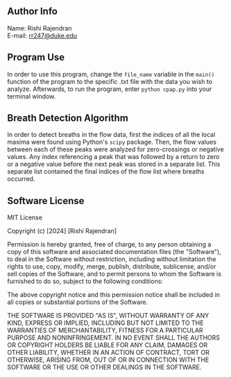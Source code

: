 ## Author Info
Name: Rishi Rajendran  
E-mail: rr247@duke.edu  

## Program Use
In order to use this program, change the ```file_name``` variable in the ```main()``` 
function of the program to the specific .txt file with the data you wish to analyze.
Afterwards, to run the program, enter ```python cpap.py``` into your terminal window.  

## Breath Detection Algorithm
In order to detect breaths in the flow data, first the indices of all the local 
maxima were found using Python's ```scipy``` package. Then, the flow values between
each of these peaks were analyzed for zero-crossings or negative values. Any index
referencing a peak that was followed by a return to zero or a negative value before 
the next peak was stored in a separate list. This separate list contained the final 
indices of the flow list where breaths occurred.  

## Software License
MIT License

Copyright (c) [2024] [Rishi Rajendran]

Permission is hereby granted, free of charge, to any person obtaining a copy
of this software and associated documentation files (the "Software"), to deal
in the Software without restriction, including without limitation the rights
to use, copy, modify, merge, publish, distribute, sublicense, and/or sell
copies of the Software, and to permit persons to whom the Software is
furnished to do so, subject to the following conditions:

The above copyright notice and this permission notice shall be included in all
copies or substantial portions of the Software.

THE SOFTWARE IS PROVIDED "AS IS", WITHOUT WARRANTY OF ANY KIND, EXPRESS OR
IMPLIED, INCLUDING BUT NOT LIMITED TO THE WARRANTIES OF MERCHANTABILITY,
FITNESS FOR A PARTICULAR PURPOSE AND NONINFRINGEMENT. IN NO EVENT SHALL THE
AUTHORS OR COPYRIGHT HOLDERS BE LIABLE FOR ANY CLAIM, DAMAGES OR OTHER
LIABILITY, WHETHER IN AN ACTION OF CONTRACT, TORT OR OTHERWISE, ARISING FROM,
OUT OF OR IN CONNECTION WITH THE SOFTWARE OR THE USE OR OTHER DEALINGS IN THE
SOFTWARE.

